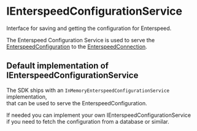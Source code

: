 # IEnterspeedConfigurationService

Interface for saving and getting the configuration for Enterspeed.

The Enterspeed Configuration Service is used to serve
the [EnterspeedConfiguration](./../../configuration/README.md) to the [EnterspeedConnection](./../../connection/README.md).

## Default implementation of IEnterspeedConfigurationService

The SDK ships with an `InMemoryEnterspeedConfigurationService` implementation,  
that can be used to serve the EnterspeedConfiguration.

If needed you can implement your own IEnterspeedConfigurationService  
if you need to fetch the configuration from a database or similar.
